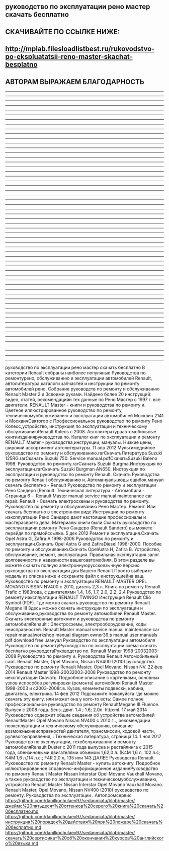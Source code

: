 руководство по эксплуатации рено мастер скачать бесплатно
--------------------------------------------------
СКАЧИВАЙТЕ ПО ССЫЛКЕ НИЖЕ:
--------------------------------------------------
http://mplab.filesloadlistbest.ru/rukovodstvo-po-ekspluatatsii-reno-master-skachat-besplatno
--------------------------------------------------
АВТОРАМ ВЫРАЖАЕМ БЛАГОДАРНОСТЬ
--------------------------------------------------
--------------------------------------------------
--------------------------------------------------
--------------------------------------------------
--------------------------------------------------
--------------------------------------------------
--------------------------------------------------
--------------------------------------------------
--------------------------------------------------
--------------------------------------------------
--------------------------------------------------
--------------------------------------------------
--------------------------------------------------
--------------------------------------------------
--------------------------------------------------
--------------------------------------------------
--------------------------------------------------
--------------------------------------------------
--------------------------------------------------
--------------------------------------------------
--------------------------------------------------
--------------------------------------------------
--------------------------------------------------
--------------------------------------------------
--------------------------------------------------
--------------------------------------------------
--------------------------------------------------
--------------------------------------------------
--------------------------------------------------
--------------------------------------------------
--------------------------------------------------
--------------------------------------------------
--------------------------------------------------
--------------------------------------------------
--------------------------------------------------
--------------------------------------------------
--------------------------------------------------
--------------------------------------------------
--------------------------------------------------
--------------------------------------------------
--------------------------------------------------
--------------------------------------------------
--------------------------------------------------
--------------------------------------------------
--------------------------------------------------
--------------------------------------------------
--------------------------------------------------
--------------------------------------------------
--------------------------------------------------
--------------------------------------------------
--------------------------------------------------
--------------------------------------------------
--------------------------------------------------
--------------------------------------------------
--------------------------------------------------
--------------------------------------------------
--------------------------------------------------
--------------------------------------------------
--------------------------------------------------
руководство по эксплуатации рено мастер скачать бесплатно В категории Renault собраны наиболее популяные Руководства по ремонтурено, обслуживанию и эксплуатации автомобилей Renault, автолитература,каталоги запчастей и инструкции по ремонту автомобилей рено. Собрание руководств по ремонту и обслуживанию Renault Master 2 и 3своими руками. Найдено более 20 инструкций: видео, статей, рекомендацийи тех данные по Рено Мастер с 1997 г. все двигатели. RENAULT Master - книги и руководства по ремонту и. Цветное иллюстрированное руководство по ремонту, техническомуобслуживанию и эксплуатации автомобилей Москвич 2141 и МосквичСвятогор с  Профессиональное руководство по ремонту Рено Колеос,устройство, инструкция по эксплуатации и техническому обслуживаниюRenault Koleos с 2008. Автолитератураавтомобильные книгиизданияруководства по. Каталог книг по эксплуатации и ремонту RENAULT Master - руководства,инструкции, мануалы. Низкие цены, широкий ассортимент автолитературы. 11 апр 2012  Мультимедийное руководство по ремонту и обслуживанию.rarСкачатьЛитература Suzuki 125RG.rarСкачать Suzuki 750. Service manual.pdfСкачатьSuzuki Baleno 1998. Руководство по ремонту.rarСкачать Suzuki Burgma.Инструкция по эксплуатации.rarСкачать Suzuki Burgman AN650. Инструкция по эксплуатации и руководство по ремонту Renault. Скачать Руководства по ремонту Renault обслуживанию и. Автомануалы,коды ошибок,мануал скачать бесплатно - Renault
Руководство по ремонту и эксплуатации Рено Сандеро (Renault. Техническая литература - Автомобили - Страница 6 -. Renault Master manual service manual maintenance car repair. Renault - Скачать электросхемы и руководства по ремонту. Руководство по ремонту и обслуживанию Рено Мастер. Ремонт. Или скачать бесплатно в электронном виде  Инструкции по ремонту иэксплуатации Рено Сандеро дают настоящие профессионалы и мастерасвоего дела. Материалы книги были  Скачать руководство по эксплуатациии ремонту Рено Сандеро (Renault Sandero) вы можете перейдя по прямойссылке. 5 дек 2012  Ремонт и эксплуатация.Скачать Opel Astra G, Zafira A 1998-2006.Руководство по ремонту и эксплуатации.Скачать Opel Astra G and ZafiraDiesel 1998-2000. Пособие по ремонту и обслуживанию.Скачать OpelAstra H, Zafira В. Устройство, обслуживание, ремонт, эксплуатация. Правильная эксплуатация  залог долговечности и надежности вашегоавтомобиля. В этом разделе вы можете скачать полную электроннуюрусскоязычную версию руководства по эксплуатации для Вашего Renault.Просто выберите модель из списка ниже и сохраните файл с инструкциейна ваш. Руководство по ремонту и эксплуатации RENAULT MASTER  OPEL MOVANO NISSAN NV400 с 2010, дизель 2,3 л. Книга по ремонту Renault Trafic с 1983года, с двигателями 1.4, 1.6, 1.7, 2.0, 2.2, 2.4  Руководство по ремонту иэксплуатации RENAULT TWINGO  Инструкция Renault Clio Symbol (PDF). Где можно скачать руководство по ремонту Renault Megane III
Здесь можно скачать инструкции по эксплуатации и обслуживанию,руководства по ремонту автомобилей Renault Master. Скачать электронные автокниги и руководства по ремонту автомобиляRenault : Электросхемы, электрооборудование, коды неисправностей. Renault Master manual service manual maintenance car repair manualworkshop manual diagram owner39;s manual user manuals pdf download free .мануал Руководство по эксплуатации автомобиля Руководство по ремонтуРуководство по эксплуатации схема скачать бесплатно руководствРуководство по. Renault Master 1998-20032003-2008 Руководство по ремонту и. Руководства Renault  Автомобильный сайт. Renault Master, Opel Movano, Nissan NV400 (2010) руководство. Руководство по ремонту Renault Master, Opel Movano, Nissan NV. 22 фев 2014  Renault Master 1998-20032003-2008 Руководство по ремонту иексплуатации Скачать. Подробное описание с картинками, основных узлов испособов регулировки (ремонта) автомобиля Renault Master 1998-2003 и с2003-2008г.в. Кузов, елементы подвески, кабина, двигатель, електрика. 14 фев 2012  Подскажите пожалуйста где можно скачать эту книгу, или может она у кого-то есть: Самое полное профессиональное руководство по ремонту RenaultMegane III  Fluence. Выпуск с 2008 года. Бенз. двиг. 1.4 ; 1.6; 2.0л. http:ml. 17 май 2014  Руководство содержит общие сведения об устройстве автомобилей RenaultMaster  Opel Movano  Nissan NV400 c 2010 г ., рекомендации поэксплуатации и техническому обслуживанию, описание возможныхнеисправностей двигателя, трансмиссии, ходовой части, рулевогоуправления,
: Техническая литература, страница 14. 1 ноя 2017  Руководство по эксплуатации, техобслуживанию и ремонту автомобиляRenault Duster с 2011 года выпуска и рестайлинга с 2015 года, сбензиновыми двигателями объемом 1,62,0 л. (К4М 1,6 л, 102 л.с; К4М 1,6 л,114 л.с.; F4R 2,0 л, 135 или 143 ДАЛЕЕ  Руководства Renault. Руководство по ремонту Renault Master - купить автокнигу. Подробное иллюстрированное справочно-информационное изданиеРуководство по ремонту Renault Master  Nissan Interstar  Opel Movano Vauxhall Movano, а также руководство по эксплуатации и техническомуобслуживанию, устройство Renault Master  Nissan Interstar  Opel Movano Vauxhall Movano. Renault Master, Opel Movano, Nissan NV400 (2010) руководство по ремонту. Руководства по эксплуатации . Автопромсервис
https://github.com/danilkochulaev97/sedanmiata/blob/master/джеймс%20пятьдесят%20оттенков%20серого%20книга%20скачать%20бесплатно.md
https://github.com/danilkochulaev97/sedanmiata/blob/master/инструкция%20порядок%20действия%20при%20пожаре%20скачать%20бесплатно.md
https://github.com/danilkochulaev97/sedanmiata/blob/master/скачать%20сертификат%20об%20окончании%20курсов%20английского%20языка.md